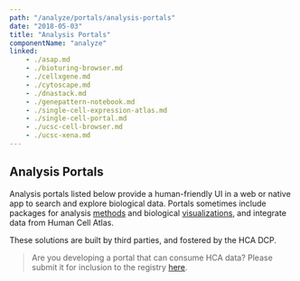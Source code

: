 ```yaml
---
path: "/analyze/portals/analysis-portals"
date: "2018-05-03"
title: "Analysis Portals"
componentName: "analyze"
linked:
    - ./asap.md
    - ./bioturing-browser.md
    - ./cellxgene.md
    - ./cytoscape.md
    - ./dnastack.md
    - ./genepattern-notebook.md   
    - ./single-cell-expression-atlas.md
    - ./single-cell-portal.md
    - ./ucsc-cell-browser.md
    - ./ucsc-xena.md
---
```


## Analysis Portals

Analysis portals listed below provide a human-friendly UI in a web or native app to search and explore biological data.  Portals sometimes include packages for analysis [methods](/analyze/methods) and biological [visualizations](/analyze/visualization), and integrate data from Human Cell Atlas.

These solutions are built by third parties, and fostered by the HCA DCP.

>Are you developing a portal that can consume HCA data? Please submit it for inclusion to the registry [here](/contribute/analysis-tools-registry).
